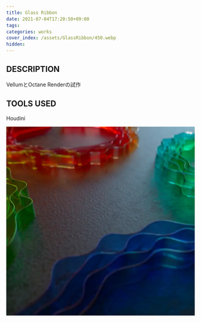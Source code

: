 ```yaml
---
title: Glass Ribbon
date: 2021-07-04T17:20:50+09:00
tags: 
categories: works
cover_index: /assets/GlassRibbon/450.webp
hidden: 
---
```


## DESCRIPTION
VellumとOctane Renderの試作

## TOOLS USED
Houdini

![](/assets/GlassRibbon/01.webp)